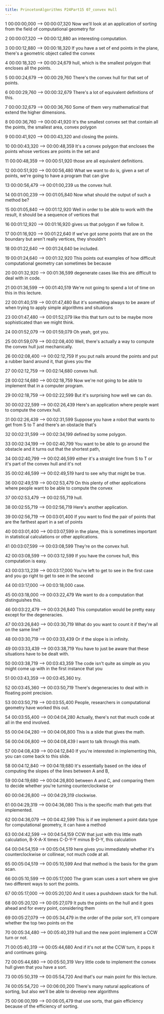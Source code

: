 ```yaml
---
title: PrincetonAlgorithms P24Part15 07_convex Hull
---
```


1
00:00:00,000 --> 00:00:07,320
Now we'll look at an application of sorting from the field of computational geometry for

2
00:00:07,320 --> 00:00:12,880
an interesting computation.

3
00:00:12,880 --> 00:00:18,320
If you have a set of end points in the plane, there's a geometric object called the convex

4
00:00:18,320 --> 00:00:24,679
hull, which is the smallest polygon that encloses all the points.

5
00:00:24,679 --> 00:00:29,760
There's the convex hull for that set of points.

6
00:00:29,760 --> 00:00:32,679
There's a lot of equivalent definitions of this.

7
00:00:32,679 --> 00:00:36,760
Some of them very mathematical that extend the higher dimensions.

8
00:00:36,760 --> 00:00:41,920
It's the smallest convex set that contain all the points, the smallest area, convex polygon

9
00:00:41,920 --> 00:00:43,320
and closing the points.

10
00:00:43,320 --> 00:00:48,359
It's a convex polygon that encloses the points whose vertices are points in the set and

11
00:00:48,359 --> 00:00:51,920
those are all equivalent definitions.

12
00:00:51,920 --> 00:00:56,480
What we want to do is, given a set of points, we're going to have a program that can give

13
00:00:56,479 --> 00:01:00,239
us the convex hull.

14
00:01:00,239 --> 00:01:05,840
Now what should the output of such a method be?

15
00:01:05,840 --> 00:01:12,920
Well in order to be able to work with the result, it should be a sequence of vertices that

16
00:01:12,920 --> 00:01:16,920
gives us that polygon if we follow it.

17
00:01:16,920 --> 00:01:22,640
If we've got some points that are on the boundary but aren't really vertices, they shouldn't

18
00:01:22,640 --> 00:01:24,640
be included.

19
00:01:24,640 --> 00:01:32,920
This points out examples of how difficult computational geometry can sometimes be because

20
00:01:32,920 --> 00:01:36,599
degenerate cases like this are difficult to deal with in code.

21
00:01:36,599 --> 00:01:40,519
We're not going to spend a lot of time on this in this lecture.

22
00:01:40,519 --> 00:01:47,480
But it's something always to be aware of when trying to apply simple algorithms and situations

23
00:01:47,480 --> 00:01:52,079
like this that turn out to be maybe more sophisticated than we might think.

24
00:01:52,079 --> 00:01:59,079
Oh yeah, got you.

25
00:01:59,079 --> 00:02:08,400
Well, there's actually a way to compute the convex hull just mechanically.

26
00:02:08,400 --> 00:02:12,759
If you put nails around the points and put a rubber band around it, that gives you the

27
00:02:12,759 --> 00:02:14,680
convex hull.

28
00:02:14,680 --> 00:02:18,759
Now we're not going to be able to implement that in a computer program.

29
00:02:18,759 --> 00:02:22,599
But it's surprising how well we can do.

30
00:02:22,599 --> 00:02:26,439
Here's an application where people want to compute the convex hull.

31
00:02:26,439 --> 00:02:31,599
Suppose you have a robot that wants to get from S to T and there's an obstacle that's

32
00:02:31,599 --> 00:02:34,199
defined by some polygon.

33
00:02:34,199 --> 00:02:40,799
You want to be able to go around the obstacle and it turns out that the shortest path,

34
00:02:40,799 --> 00:02:46,599
either it's a straight line from S to T or it's part of the convex hull and it's not

35
00:02:46,599 --> 00:02:49,519
hard to see why that might be true.

36
00:02:49,519 --> 00:02:53,479
On this plenty of other applications where people want to be able to compute the convex

37
00:02:53,479 --> 00:02:55,719
hull.

38
00:02:55,719 --> 00:02:56,719
Here's another application.

39
00:02:56,719 --> 00:03:01,400
If you want to find the pair of points that are the farthest apart in a set of points

40
00:03:01,400 --> 00:03:07,599
in the plane, this is sometimes important in statistical calculations or other applications.

41
00:03:07,599 --> 00:03:08,599
They're on the convex hull.

42
00:03:08,599 --> 00:03:12,599
If you have the convex hull, this computation is easy.

43
00:03:13,239 --> 00:03:17,000
You're left to get to see in the first case and you go right to get to see in the second

44
00:03:17,000 --> 00:03:18,000
case.

45
00:03:18,000 --> 00:03:22,479
We want to do a computation that distinguishes this.

46
00:03:22,479 --> 00:03:26,840
This computation would be pretty easy except for the degeneracies.

47
00:03:26,840 --> 00:03:30,719
What do you want to count it if they're all on the same line?

48
00:03:30,719 --> 00:03:33,439
Or if the slope is in infinity.

49
00:03:33,439 --> 00:03:38,719
You have to just be aware that these situations have to be dealt with.

50
00:03:38,719 --> 00:03:43,359
The code isn't quite as simple as you might come up with in the first instance that you

51
00:03:43,359 --> 00:03:45,360
try.

52
00:03:45,360 --> 00:03:50,719
There's degeneracies to deal with in floating point precision.

53
00:03:50,719 --> 00:03:55,400
People, researchers in computational geometry have worked this out.

54
00:03:55,400 --> 00:04:04,280
Actually, there's not that much code at all in the end involved.

55
00:04:04,280 --> 00:04:06,800
This is a slide that gives the math.

56
00:04:06,800 --> 00:04:08,439
I want to talk through this math.

57
00:04:08,439 --> 00:04:12,840
If you're interested in implementing this, you can come back to this slide.

58
00:04:12,840 --> 00:04:19,680
It's essentially based on the idea of computing the slopes of the lines between A and B,

59
00:04:19,680 --> 00:04:26,800
between A and C, and comparing them to decide whether you're turning counterclockwise or

60
00:04:26,800 --> 00:04:29,319
clockwise.

61
00:04:29,319 --> 00:04:36,080
This is the specific math that gets that implemented.

62
00:04:36,079 --> 00:04:42,599
This is if we implement a point data type for computational geometry, it can have a method

63
00:04:42,599 --> 00:04:54,159
CCW that just with this little math calculation, B-X-A-X times C-D-Y-Y minus B-D-Y, this calculation

64
00:04:54,159 --> 00:05:04,519
here gives you immediately whether it's counterclockwise or collinear, not much code at all.

65
00:05:04,519 --> 00:05:10,599
And that method is the basis for the gram scan.

66
00:05:10,599 --> 00:05:17,000
The gram scan uses a sort where we give two different ways to sort the points.

67
00:05:17,000 --> 00:05:20,120
And it uses a pushdown stack for the hull.

68
00:05:20,120 --> 00:05:27,079
It puts the points on the hull and it goes ahead and for every point, considering them

69
00:05:27,079 --> 00:05:34,479
in the order of the polar sort, it'll compare whether the top two points on the

70
00:05:34,480 --> 00:05:40,319
hull and the new point implement a CCW turn or not.

71
00:05:40,319 --> 00:05:44,680
And if it's not at the CCW turn, it pops it and continues going.

72
00:05:44,680 --> 00:05:50,319
Very little code to implement the convex hull given that you have a sort.

73
00:05:50,319 --> 00:05:54,720
And that's our main point for this lecture.

74
00:05:54,720 --> 00:06:00,200
There's many natural applications of sorting, but also we'll be able to develop new algorithms

75
00:06:00,199 --> 00:06:05,479
that use sorts, that gain efficiency because of the efficiency of sorting.

